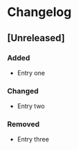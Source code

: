 # Changelog

## [Unreleased]
### Added
- Entry one

### Changed
- Entry two

### Removed
- Entry three